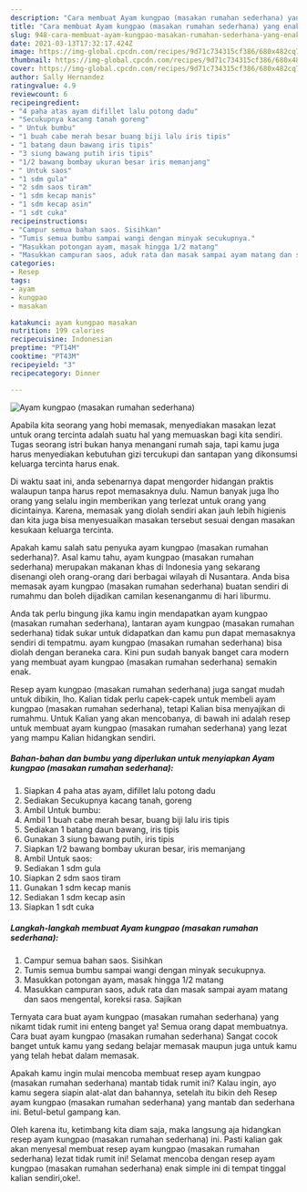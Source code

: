 ```yaml
---
description: "Cara membuat Ayam kungpao (masakan rumahan sederhana) yang enak Untuk Jualan"
title: "Cara membuat Ayam kungpao (masakan rumahan sederhana) yang enak Untuk Jualan"
slug: 948-cara-membuat-ayam-kungpao-masakan-rumahan-sederhana-yang-enak-untuk-jualan
date: 2021-03-13T17:32:17.424Z
image: https://img-global.cpcdn.com/recipes/9d71c734315cf386/680x482cq70/ayam-kungpao-masakan-rumahan-sederhana-foto-resep-utama.jpg
thumbnail: https://img-global.cpcdn.com/recipes/9d71c734315cf386/680x482cq70/ayam-kungpao-masakan-rumahan-sederhana-foto-resep-utama.jpg
cover: https://img-global.cpcdn.com/recipes/9d71c734315cf386/680x482cq70/ayam-kungpao-masakan-rumahan-sederhana-foto-resep-utama.jpg
author: Sally Hernandez
ratingvalue: 4.9
reviewcount: 6
recipeingredient:
- "4 paha atas ayam difillet lalu potong dadu"
- "Secukupnya kacang tanah goreng"
- " Untuk bumbu"
- "1 buah cabe merah besar buang biji lalu iris tipis"
- "1 batang daun bawang iris tipis"
- "3 siung bawang putih iris tipis"
- "1/2 bawang bombay ukuran besar iris memanjang"
- " Untuk saos"
- "1 sdm gula"
- "2 sdm saos tiram"
- "1 sdm kecap manis"
- "1 sdm kecap asin"
- "1 sdt cuka"
recipeinstructions:
- "Campur semua bahan saos. Sisihkan"
- "Tumis semua bumbu sampai wangi dengan minyak secukupnya."
- "Masukkan potongan ayam, masak hingga 1/2 matang"
- "Masukkan campuran saos, aduk rata dan masak sampai ayam matang dan saos mengental, koreksi rasa. Sajikan"
categories:
- Resep
tags:
- ayam
- kungpao
- masakan

katakunci: ayam kungpao masakan 
nutrition: 199 calories
recipecuisine: Indonesian
preptime: "PT14M"
cooktime: "PT43M"
recipeyield: "3"
recipecategory: Dinner

---
```



![Ayam kungpao (masakan rumahan sederhana)](https://img-global.cpcdn.com/recipes/9d71c734315cf386/680x482cq70/ayam-kungpao-masakan-rumahan-sederhana-foto-resep-utama.jpg)

Apabila kita seorang yang hobi memasak, menyediakan masakan lezat untuk orang tercinta adalah suatu hal yang memuaskan bagi kita sendiri. Tugas seorang istri bukan hanya menangani rumah saja, tapi kamu juga harus menyediakan kebutuhan gizi tercukupi dan santapan yang dikonsumsi keluarga tercinta harus enak.

Di waktu  saat ini, anda sebenarnya dapat mengorder hidangan praktis walaupun tanpa harus repot memasaknya dulu. Namun banyak juga lho orang yang selalu ingin memberikan yang terlezat untuk orang yang dicintainya. Karena, memasak yang diolah sendiri akan jauh lebih higienis dan kita juga bisa menyesuaikan masakan tersebut sesuai dengan masakan kesukaan keluarga tercinta. 



Apakah kamu salah satu penyuka ayam kungpao (masakan rumahan sederhana)?. Asal kamu tahu, ayam kungpao (masakan rumahan sederhana) merupakan makanan khas di Indonesia yang sekarang disenangi oleh orang-orang dari berbagai wilayah di Nusantara. Anda bisa memasak ayam kungpao (masakan rumahan sederhana) buatan sendiri di rumahmu dan boleh dijadikan camilan kesenanganmu di hari liburmu.

Anda tak perlu bingung jika kamu ingin mendapatkan ayam kungpao (masakan rumahan sederhana), lantaran ayam kungpao (masakan rumahan sederhana) tidak sukar untuk didapatkan dan kamu pun dapat memasaknya sendiri di tempatmu. ayam kungpao (masakan rumahan sederhana) bisa diolah dengan beraneka cara. Kini pun sudah banyak banget cara modern yang membuat ayam kungpao (masakan rumahan sederhana) semakin enak.

Resep ayam kungpao (masakan rumahan sederhana) juga sangat mudah untuk dibikin, lho. Kalian tidak perlu capek-capek untuk membeli ayam kungpao (masakan rumahan sederhana), tetapi Kalian bisa menyajikan di rumahmu. Untuk Kalian yang akan mencobanya, di bawah ini adalah resep untuk membuat ayam kungpao (masakan rumahan sederhana) yang lezat yang mampu Kalian hidangkan sendiri.

<!--inarticleads1-->

##### Bahan-bahan dan bumbu yang diperlukan untuk menyiapkan Ayam kungpao (masakan rumahan sederhana):

1. Siapkan 4 paha atas ayam, difillet lalu potong dadu
1. Sediakan Secukupnya kacang tanah, goreng
1. Ambil  Untuk bumbu:
1. Ambil 1 buah cabe merah besar, buang biji lalu iris tipis
1. Sediakan 1 batang daun bawang, iris tipis
1. Gunakan 3 siung bawang putih, iris tipis
1. Siapkan 1/2 bawang bombay ukuran besar, iris memanjang
1. Ambil  Untuk saos:
1. Sediakan 1 sdm gula
1. Siapkan 2 sdm saos tiram
1. Gunakan 1 sdm kecap manis
1. Sediakan 1 sdm kecap asin
1. Siapkan 1 sdt cuka




<!--inarticleads2-->

##### Langkah-langkah membuat Ayam kungpao (masakan rumahan sederhana):

1. Campur semua bahan saos. Sisihkan
1. Tumis semua bumbu sampai wangi dengan minyak secukupnya.
1. Masukkan potongan ayam, masak hingga 1/2 matang
1. Masukkan campuran saos, aduk rata dan masak sampai ayam matang dan saos mengental, koreksi rasa. Sajikan




Ternyata cara buat ayam kungpao (masakan rumahan sederhana) yang nikamt tidak rumit ini enteng banget ya! Semua orang dapat membuatnya. Cara buat ayam kungpao (masakan rumahan sederhana) Sangat cocok banget untuk kamu yang sedang belajar memasak maupun juga untuk kamu yang telah hebat dalam memasak.

Apakah kamu ingin mulai mencoba membuat resep ayam kungpao (masakan rumahan sederhana) mantab tidak rumit ini? Kalau ingin, ayo kamu segera siapin alat-alat dan bahannya, setelah itu bikin deh Resep ayam kungpao (masakan rumahan sederhana) yang mantab dan sederhana ini. Betul-betul gampang kan. 

Oleh karena itu, ketimbang kita diam saja, maka langsung aja hidangkan resep ayam kungpao (masakan rumahan sederhana) ini. Pasti kalian gak akan menyesal membuat resep ayam kungpao (masakan rumahan sederhana) lezat tidak rumit ini! Selamat mencoba dengan resep ayam kungpao (masakan rumahan sederhana) enak simple ini di tempat tinggal kalian sendiri,oke!.

